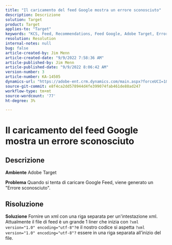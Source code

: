 ```yaml
---
title: "Il caricamento del feed Google mostra un errore sconosciuto"
description: Descrizione
solution: Target
product: Target
applies-to: "Target"
keywords: "KCS, Feed, Recommendations, Feed Google, Adobe Target, Errore sconosciuto"
resolution: Resolution
internal-notes: null
bug: false
article-created-by: Jim Menn
article-created-date: "9/9/2022 7:58:36 AM"
article-published-by: Jim Menn
article-published-date: "9/9/2022 8:06:42 AM"
version-number: 3
article-number: KA-14505
dynamics-url: "https://adobe-ent.crm.dynamics.com/main.aspx?forceUCI=1&pagetype=entityrecord&etn=knowledgearticle&id=c9c8642f-1530-ed11-9db1-0022480866ad"
source-git-commit: e8f4ca2dd578944d4fe399074fab461de88ad247
workflow-type: tm+mt
source-wordcount: '77'
ht-degree: 3%

---
```


# Il caricamento del feed Google mostra un errore sconosciuto

## Descrizione


<b>Ambiente</b>
Adobe Target

<b>Problema</b>
Quando si tenta di caricare Google Feed, viene generato un &quot;Errore sconosciuto&quot;.


## Risoluzione


<b>Soluzione</b>
Fornire un xml con una riga separata per un&#39;intestazione xml.
Attualmente il file di feed è un grande 1 liner che inizia con `?xml version="1.0" encoding="utf-8"?`e il nostro codice si aspetta `?xml version="1.0" encoding="utf-8"?` essere in una riga separata all’inizio del file.
